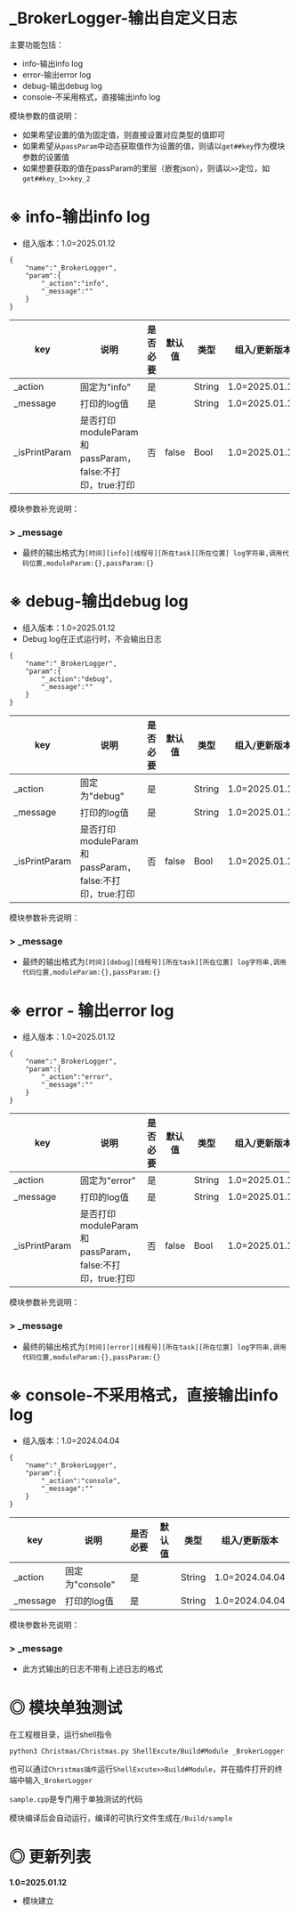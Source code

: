 # _BrokerLogger-输出自定义日志

主要功能包括：

- info-输出info log
- error-输出error log
- debug-输出debug log
- console-不采用格式，直接输出info log

模块参数的值说明：

- 如果希望设置的值为固定值，则直接设置对应类型的值即可
- 如果希望从`passParam`中动态获取值作为设置的值，则请以`get##key`作为模块参数的设置值
- 如果想要获取的值在passParam的里层（嵌套json），则请以`>>`定位，如`get##key_1>>key_2`

# ※ info-输出info log

- 组入版本：1.0=2025.01.12

```
{
	"name":"_BrokerLogger",
	"param":{
    	"_action":"info",
		"_message":""
	}
}
```

| key           | 说明                                                    | 是否必要 | 默认值 | 类型   | 组入/更新版本  |
| ------------- | ------------------------------------------------------- | -------- | ------ | ------ | -------------- |
| _action       | 固定为"info"                                            | 是       |        | String | 1.0=2025.01.12 |
| _message      | 打印的log值                                             | 是       |        | String | 1.0=2025.01.12 |
| _isPrintParam | 是否打印moduleParam和passParam，false:不打印，true:打印 | 否       | false  | Bool   | 1.0=2025.01.12 |

模块参数补充说明：

### > _message

- 最终的输出格式为`[时间][info][线程号][所在task][所在位置] log字符串,调用代码位置,moduleParam:{},passParam:{}`


# ※ debug-输出debug log

- 组入版本：1.0=2025.01.12
- Debug log在正式运行时，不会输出日志

```
{
	"name":"_BrokerLogger",
	"param":{
    	"_action":"debug",
		"_message":""
	}
}
```

| key           | 说明                                                    | 是否必要 | 默认值 | 类型   | 组入/更新版本  |
| ------------- | ------------------------------------------------------- | -------- | ------ | ------ | -------------- |
| _action       | 固定为"debug"                                           | 是       |        | String | 1.0=2025.01.12 |
| _message      | 打印的log值                                             | 是       |        | String | 1.0=2025.01.12 |
| _isPrintParam | 是否打印moduleParam和passParam，false:不打印，true:打印 | 否       | false  | Bool   | 1.0=2025.01.12 |

模块参数补充说明：

### > _message

- 最终的输出格式为`[时间][debug][线程号][所在task][所在位置] log字符串,调用代码位置,moduleParam:{},passParam:{}`

# ※ error - 输出error log

- 组入版本：1.0=2025.01.12

```
{
	"name":"_BrokerLogger",
	"param":{
    	"_action":"error",
		"_message":""
	}
}
```

| key           | 说明                                                    | 是否必要 | 默认值 | 类型   | 组入/更新版本  |
| ------------- | ------------------------------------------------------- | -------- | ------ | ------ | -------------- |
| _action       | 固定为"error"                                           | 是       |        | String | 1.0=2025.01.12 |
| _message      | 打印的log值                                             | 是       |        | String | 1.0=2025.01.12 |
| _isPrintParam | 是否打印moduleParam和passParam，false:不打印，true:打印 | 否       | false  | Bool   | 1.0=2025.01.12 |

模块参数补充说明：

### > _message

- 最终的输出格式为`[时间][error][线程号][所在task][所在位置] log字符串,调用代码位置,moduleParam:{},passParam:{}`

# ※ console-不采用格式，直接输出info log

- 组入版本：1.0=2024.04.04

```
{
	"name":"_BrokerLogger",
	"param":{
    	"_action":"console",
		"_message":""
	}
}
```

| key      | 说明            | 是否必要 | 默认值 | 类型   | 组入/更新版本  |
| -------- | --------------- | -------- | ------ | ------ | -------------- |
| _action  | 固定为"console" | 是       |        | String | 1.0=2024.04.04 |
| _message | 打印的log值     | 是       |        | String | 1.0=2024.04.04 |

模块参数补充说明：

### > _message

- 此方式输出的日志不带有上述日志的格式

# ◎ 模块单独测试

在工程根目录，运行shell指令

```
python3 Christmas/Christmas.py ShellExcute/Build#Module _BrokerLogger
```

也可以通过`Christmas插件`运行`ShellExcute>>Build#Module`，并在插件打开的终端中输入`_BrokerLogger`

`sample.cpp`是专门用于单独测试的代码

模块编译后会自动运行，编译的可执行文件生成在`/Build/sample`

# ◎ 更新列表

**1.0=2025.01.12**

- 模块建立